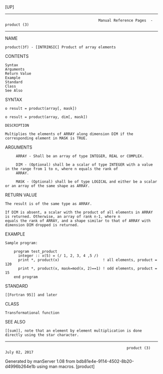 [UP]

-----------------------------------------------------------------------------------------------------------------------------------
                                               Manual Reference Pages  - product (3)
-----------------------------------------------------------------------------------------------------------------------------------
                                                                 
NAME

    product(3f) - [INTRINSIC] Product of array elements

CONTENTS

    Syntax
    Arguments
    Return Value
    Example
    Standard
    Class
    See Also

SYNTAX

    o result = product(array[, mask])

    o result = product(array, dim[, mask])

    DESCRIPTION

    Multiplies the elements of ARRAY along dimension DIM if the corresponding element in MASK is TRUE.

ARGUMENTS

         ARRAY - Shall be an array of type INTEGER, REAL or COMPLEX.

         DIM - (Optional) shall be a scalar of type INTEGER with a value in the range from 1 to n, where n equals the rank of
         ARRAY.

         MASK - (Optional) shall be of type LOGICAL and either be a scalar or an array of the same shape as ARRAY.

RETURN VALUE

    The result is of the same type as ARRAY.

    If DIM is absent, a scalar with the product of all elements in ARRAY is returned. Otherwise, an array of rank n-1, where n
    equals the rank of ARRAY, and a shape similar to that of ARRAY with dimension DIM dropped is returned.

EXAMPLE

    Sample program:

        program test_product
          integer :: x(5) = (/ 1, 2, 3, 4 ,5 /)
          print *, product(x)                    ! all elements, product = 120
          print *, product(x, mask=mod(x, 2)==1) ! odd elements, product = 15
        end program



STANDARD

    [[Fortran 95]] and later

CLASS

    Transformational function

SEE ALSO

    [[sum]], note that an element by element multiplication is done directly using the star character.

-----------------------------------------------------------------------------------------------------------------------------------

                                                            product (3)                                               July 02, 2017

Generated by manServer 1.08 from bdb81e4e-9114-4502-8b20-d4996b264e1b using man macros.
                                                             [product]
